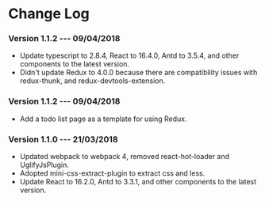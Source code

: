 # Change Log

### Version 1.1.2 --- 09/04/2018

* Update typescript to 2.8.4, React to 16.4.0, Antd to 3.5.4, and other components to the latest version. 
* Didn't update Redux to 4.0.0 because there are compatibility issues with redux-thunk, and redux-devtools-extension.

### Version 1.1.2 --- 09/04/2018

* Add a todo list page as a template for using Redux.

### Version 1.1.0 --- 21/03/2018

* Updated webpack to webpack 4, removed react-hot-loader and UglifyJsPlugin.
* Adopted mini-css-extract-plugin to extract css and less.
* Update React to 16.2.0, Antd to 3.3.1, and other components to the latest version. 